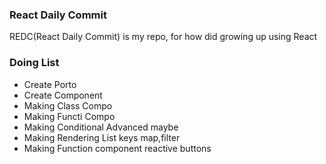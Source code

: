 ### React Daily Commit 
REDC(React Daily Commit) is my repo, for how did growing up using React

<h3>Doing List</h3>
<ul>
  <li>Create Porto</li>
  <li>Create Component</li>
  <li>Making Class Compo</li>
  <li>Making Functi Compo</li>
  <li>Making Conditional Advanced maybe</li>
  <li>Making Rendering List keys map,filter</li>
  <li>Making Function component reactive buttons </li>

</ul>

